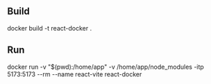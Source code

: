 ## Build

docker build -t react-docker .

## Run

docker run -v "$(pwd):/home/app" -v /home/app/node_modules -itp 5173:5173 --rm --name react-vite react-docker
